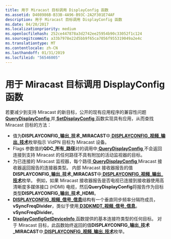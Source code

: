 ```yaml
---
title: 用于 Miracast 目标调用 DisplayConfig 函数
ms.assetid: D408986B-B33B-4A96-B93C-2A2F301E74AF
description: 用于 Miracast 目标调用 DisplayConfig 函数
ms.date: 04/20/2017
ms.localizationpriority: medium
ms.openlocfilehash: 252ce447878a3d2742ee25954b90c33052f1c124
ms.sourcegitcommit: a33b7978e22d5bb9f65ca7056f955319049a2e4c
ms.translationtype: MT
ms.contentlocale: zh-CN
ms.lasthandoff: 01/31/2019
ms.locfileid: "56546005"
---
```

# <a name="calling-displayconfig-functions-for-a-miracast-target"></a>用于 Miracast 目标调用 DisplayConfig 函数


若要减少到支持 Miracast 的新目标，公开的现有应用程序的兼容性问题[ **QueryDisplayConfig** ](https://msdn.microsoft.com/library/windows/hardware/ff569215)并[ **SetDisplayConfig** ](https://msdn.microsoft.com/library/windows/hardware/ff569533)函数实现具有应用，从而查找 Miracast 目标的方法：

-   值为**DISPLAYCONFIG\_输出\_技术\_MIRACAST**中[ **DISPLAYCONFIG\_视频\_输出\_技术**](https://msdn.microsoft.com/library/windows/hardware/ff554003)枚举指示 VidPN 目标为 Miracast 设备。
-   Flags 参数值的**QDC\_所有\_路径**对的调用中[ **QueryDisplayConfig** ](https://msdn.microsoft.com/library/windows/hardware/ff569215)不会返回连接到支持 Miracast 的任何路径不具有附加的活动监视器的目标。
-   为已连接的 Miracast 监视器，每个路径[ **QueryDisplayConfig** ](https://msdn.microsoft.com/library/windows/hardware/ff569215) Miracast 接收器返回报告的连接器类型。 内部 Miracast 接收器报告的值**DISPLAYCONFIG\_输出\_技术\_MIRACAST**中[ **DISPLAYCONFIG\_视频\_输出\_技术**](https://msdn.microsoft.com/library/windows/hardware/ff554003)枚举。 例如，如果 Miracast 接收器报告是否电视已连接到接收器使用高清晰度多媒体接口 (HDMI) 电缆，然后**QueryDisplayConfig**将报告作为目标类型**DISPLAYCONFIG\_输出\_技术\_HDMI**。
-   [ **DISPLAYCONFIG\_视频\_信号\_信息**](https://msdn.microsoft.com/library/windows/hardware/ff554007)结构有一个垂直同步频率分隔符成员， **vSyncFreqDivider**，类似于使用[ **D3DKMDT\_视频\_信号\_信息**](https://msdn.microsoft.com/library/windows/hardware/ff546625)。**vSyncFreqDivider**。
-   [ **DisplayConfigGetDeviceInfo** ](https://msdn.microsoft.com/library/windows/hardware/ff553903)函数提供的基本连接符类型的任何目标。 对于 Miracast 目标，此函数始终返回的值**DISPLAYCONFIG\_输出\_技术\_MIRACAST**中[ **DISPLAYCONFIG\_视频\_输出\_技术**](https://msdn.microsoft.com/library/windows/hardware/ff554003)枚举。

 

 





